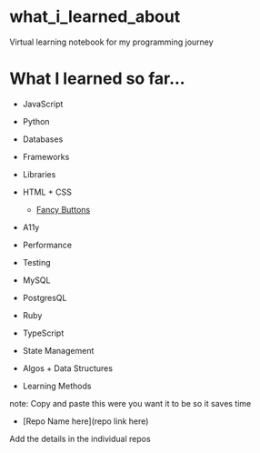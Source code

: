 # what_i_learned_about
Virtual learning notebook for my programming journey

# What I learned so far...

- JavaScript

- Python 

- Databases

- Frameworks

- Libraries

- HTML + CSS
	- [Fancy Buttons]()  
- A11y

- Performance

- Testing

- MySQL

- PostgresQL

- Ruby

- TypeScript

- State Management

- Algos + Data Structures

- Learning Methods 

note:
Copy and paste this were you want it to be so it saves time
- [Repo Name here](repo link here)

Add the details in the individual repos
